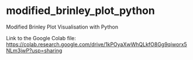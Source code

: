 # modified_brinley_plot_python
Modified Brinley Plot Visualisation with Python

Link to the Google Colab file: https://colab.research.google.com/drive/1kPOyaXwWhQLkfO8Gg9qiworx5NLm3jwP?usp=sharing
